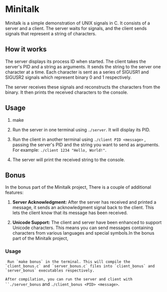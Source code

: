 # Minitalk

Minitalk is a simple demonstration of UNIX signals in C. It consists of a server and a client. The server waits for signals, and the client sends signals that represent a string of characters.

## How it works

The server displays its process ID when started. The client takes the server's PID and a string as arguments. It sends the string to the server one character at a time. Each character is sent as a series of SIGUSR1 and SIGUSR2 signals which represent binary 0 and 1 respectively.

The server receives these signals and reconstructs the characters from the binary. It then prints the received characters to the console.

## Usage

1. make

2. Run the server in one terminal using `./server`. It will display its PID.

3. Run the client in another terminal using `./client PID <message>` , passing the server's PID and the string you want to send as arguments. For example: `./client 1234 "Hello, World!"`.

4. The server will print the received string to the console.

## Bonus
  In the bonus part of the Minitalk project, There is  a couple of additional features:

1. **Server Acknowledgment:** After the server has received and printed a message, it sends an acknowledgment signal back to the client. This lets the client know that its message has been received.

2. **Unicode Support:** The client and server have been enhanced to support Unicode characters. This means you can send messages containing characters from various languages and special symbols.In the bonus part of the Minitalk project,

### Usage
     Run `make bonus` in the terminal. This will compile the `client_bonus.c` and `server_bonus.c` files into `client_bonus` and `server_bonus` executables respectively.
  `After compilation, you can run the server and client with ``./server_bonus` and `./client_bonus <PID> <message>`.
